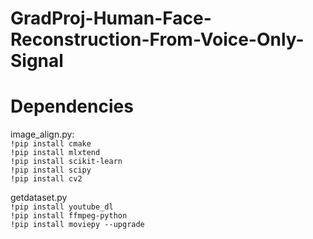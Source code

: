 # GradProj-Human-Face-Reconstruction-From-Voice-Only-Signal  

# Dependencies  
image_align.py:  
`!pip install cmake`  
`!pip install mlxtend`  
`!pip install scikit-learn`  
`!pip install scipy`  
`!pip install cv2`  

getdataset.py  
`!pip install youtube_dl`  
`!pip install ffmpeg-python `  
`!pip install moviepy --upgrade`  
